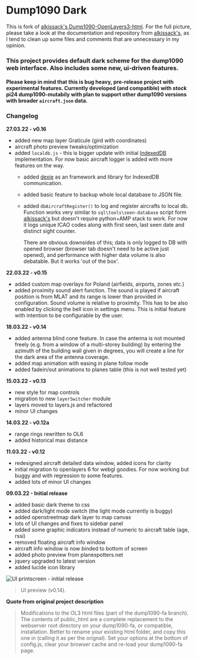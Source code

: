 # Dump1090 Dark

This is fork of [alkissack's Dump1090-OpenLayers3-html](https://github.com/alkissack/Dump1090-OpenLayers3-html). For the full picture, please take a look at the documentation and repository from [alkissack's](https://github.com/alkissack/Dump1090-OpenLayers3-html), as I tend to clean up some files and comments that are unnecessary in my opinion.

### This project provides default dark scheme for the dump1090 web interface. Also includes some new, ui-driven features.
#### Please keep in mind that this is bug heavy, pre-release project with experimental features. Currently developed (and compatible) with stock pi24 dump1090-mutabily with plan to support other dump1090 versions with broader `aircraft.json` data.

### Changelog
**27.03.22 - v0.16**
- added new map layer Graticule (gird with coordinates)
- aircraft photo preview tweaks/optimization
- added `localdb.js` - this is bigger update with initial [IndexedDB](https://developer.mozilla.org/en-US/docs/Web/API/IndexedDB_API) implementation. For now basic aircraft logger is added with more features on the way.
  - added [dexie](https://github.com/dexie/Dexie.js) as an framework and library for IndexedDB communication.
  - added basic feature to backup whole local database to JSON file.
  - added `dbAircraftRegister()` to log and register aircrafts to local db. Function works very similar to `sql\tools\seen-database` script form [alkissack's](https://github.com/alkissack/Dump1090-OpenLayers3-html) but doesn't require python+AMP stack to work. For now it logs unique ICAO codes along with first seen, last seen date and distinct sight counter.

	There are obvious downsides of this; data is only logged to DB with opened browser (browser tab doesn't need to be active just opened), and performance with higher data volume is also debatable. But it works 'out of the box'.

**22.03.22 - v0.15**
- added custom map overlays for Poland (airfields, airports, zones etc.)
- added proximity sound alert function. The sound is played if aircraft position is from MLAT and its range is lower than provided in configuration. Sound volume is relative to proximity. This has to be also enabled by clicking the bell icon in settings menu. This is initial feature with intention to be configurable by the user.

**18.03.22 - v0.14**
- added antenna blind cone feature. In case the antenna is not mounted freely (e.g. from a window of a multi-storey building) by entering the azimuth of the building wall given in degrees, you will create a line for the dark area of the antenna coverage.
- added map animation with easing in plane follow mode
- added fadein/out animations to planes table (this is not well tested yet)

**15.03.22 - v0.13**
- new style for map controls
- migration to new `layerSwitcher` module
- layers moved to layers.js and refactored
- minor UI changes

**14.03.22 - v0.12a**
- range rings rewritten to OL6
- added historical max distance

**11.03.22 - v0.12**
- redesigned aircraft detailed data window, added icons for clarity
- initial migration to openlayers 6 for webgl goodies. For now working but buggy and with regression to some features.
- added lots of minor UI changes

**09.03.22 - Initial release**
- added basic dark theme to css
- added dark/light mode switch (the light mode currently is buggy)
- added openstreetmap dark layer to map canvas
- lots of UI changes and fixes to sidebar panel
- added some graphic indicators instead of numeric to aircraft table (age, rssi)
- removed floating aircraft info window
- aircraft info window is now binded to bottom of screen
- added photo preview from planespotters.net
- jquery upgraded to latest version
- added lucide icon library

![UI printscreen - initial release](https://github.com/l4red0/Dump1090-Dark-UI/blob/master/screen.webp?raw=true)
> UI preview (v0.14).

**Quote from original project description**
> Modifications to the OL3 html files (part of the dump1090-fa branch). The contents of public_html are a complete replacement to the webserver root directory on your dump1090-fa, or compatible, installation. Better to rename your existing html folder, and copy this one in (calling it as per the orignal). Set your options at the bottom of config.js, clear your browser cache and re-load your dump1090-fa page.

